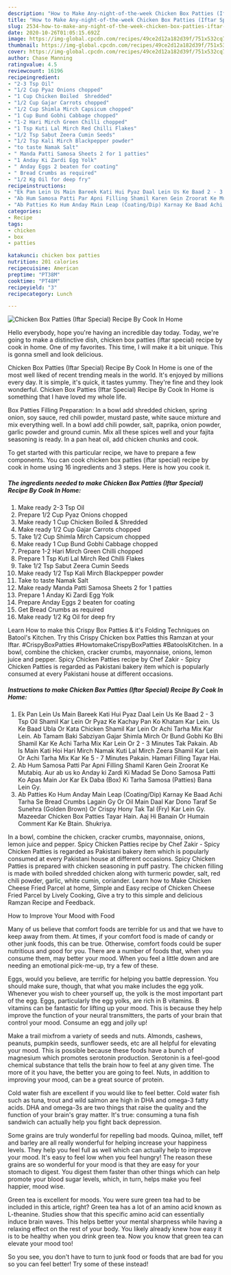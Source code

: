 ```yaml
---
description: "How to Make Any-night-of-the-week Chicken Box Patties (Iftar Special) Recipe By Cook In Home"
title: "How to Make Any-night-of-the-week Chicken Box Patties (Iftar Special) Recipe By Cook In Home"
slug: 2534-how-to-make-any-night-of-the-week-chicken-box-patties-iftar-special-recipe-by-cook-in-home
date: 2020-10-26T01:05:15.692Z
image: https://img-global.cpcdn.com/recipes/49ce2d12a182d39f/751x532cq70/chicken-box-patties-iftar-special-recipe-by-cook-in-home-recipe-main-photo.jpg
thumbnail: https://img-global.cpcdn.com/recipes/49ce2d12a182d39f/751x532cq70/chicken-box-patties-iftar-special-recipe-by-cook-in-home-recipe-main-photo.jpg
cover: https://img-global.cpcdn.com/recipes/49ce2d12a182d39f/751x532cq70/chicken-box-patties-iftar-special-recipe-by-cook-in-home-recipe-main-photo.jpg
author: Chase Manning
ratingvalue: 4.5
reviewcount: 16196
recipeingredient:
- "2-3 Tsp Oil"
- "1/2 Cup Pyaz Onions chopped"
- "1 Cup Chicken Boiled  Shredded"
- "1/2 Cup Gajar Carrots chopped"
- "1/2 Cup Shimla Mirch Capsicum chopped"
- "1 Cup Bund Gobhi Cabbage chopped"
- "1-2 Hari Mirch Green Chilli chopped"
- "1 Tsp Kuti Lal Mirch Red Chilli Flakes"
- "1/2 Tsp Sabut Zeera Cumin Seeds"
- "1/2 Tsp Kali Mirch Blackpepper powder"
- "to taste Namak Salt"
- " Manda Patti Samosa Sheets 2 for 1 patties"
- "1 Anday Ki Zardi Egg Yolk"
- " Anday Eggs 2 beaten for coating"
- " Bread Crumbs as required"
- "1/2 Kg Oil for deep fry"
recipeinstructions:
- "Ek Pan Lein Us Main Bareek Kati Hui Pyaz Daal Lein Us Ke Baad 2 - 3 Tsp Oil Shamil Kar Lein Or Pyaz Ke Kachay Pan Ko Khatam Kar Lein. Us Ke Baad Ubla Or Kata Chicken Shamil Kar Lein Or Achi Tarha Mix Kar Lein. Ab Tamam Baki Sabziyan Gajar Shimla Mirch Or Bund Gobhi Ko Bhi Shamil Kar Ke Achi Tarha Mix Kar Lein Or 2 - 3 Minutes Tak Pakain. Ab Is Main Kati Hoi Hari Mirch Namak Kuti Lal Mirch Zeera Shamil Kar Lein Or Achi Tarha Mix Kar Ke 5 - 7 Minutes Pakain. Hamari Filling Tayar Hai."
- "Ab Hum Samosa Patti Par Apni Filling Shamil Karen Gein Zroorat Ke Mutabiq. Aur ab us ko Anday ki Zardi Ki Madad Se Dono Samosa Patti Ko Apas Main Jor Kar Ek Daba (Box) Ki Tarha Samosa (Patties) Bana Lein Gy."
- "Ab Patties Ko Hum Anday Main Leap (Coating/Dip) Karnay Ke Baad Achi Tarha Se Bread Crumbs Lagain Gy Or Oil Main Daal Kar Dono Taraf Se Sunehra (Golden Brown) Or Crispy Hony Tak Tal (Fry) Kar Lein Gy. Mazeedar Chicken Box Patties Tayar Hain. Aaj Hi Banain Or Humain Comment Kar Ke Btain. Shukriya."
categories:
- Recipe
tags:
- chicken
- box
- patties

katakunci: chicken box patties 
nutrition: 201 calories
recipecuisine: American
preptime: "PT38M"
cooktime: "PT48M"
recipeyield: "3"
recipecategory: Lunch

---
```



![Chicken Box Patties (Iftar Special) Recipe By Cook In Home](https://img-global.cpcdn.com/recipes/49ce2d12a182d39f/751x532cq70/chicken-box-patties-iftar-special-recipe-by-cook-in-home-recipe-main-photo.jpg)

Hello everybody, hope you're having an incredible day today. Today, we're going to make a distinctive dish, chicken box patties (iftar special) recipe by cook in home. One of my favorites. This time, I will make it a bit unique. This is gonna smell and look delicious.

Chicken Box Patties (Iftar Special) Recipe By Cook In Home is one of the most well liked of recent trending meals in the world. It's enjoyed by millions every day. It is simple, it's quick, it tastes yummy. They're fine and they look wonderful. Chicken Box Patties (Iftar Special) Recipe By Cook In Home is something that I have loved my whole life.

Box Patties Filling Preparation: In a bowl add shredded chicken, spring onion, soy sauce, red chili powder, mustard paste, white sauce mixture and mix everything well. In a bowl add chili powder, salt, paprika, onion powder, garlic powder and ground cumin. Mix all these spices well and your fajita seasoning is ready. In a pan heat oil, add chicken chunks and cook.


To get started with this particular recipe, we have to prepare a few components. You can cook chicken box patties (iftar special) recipe by cook in home using 16 ingredients and 3 steps. Here is how you cook it.

<!--inarticleads1-->

##### The ingredients needed to make Chicken Box Patties (Iftar Special) Recipe By Cook In Home:

1. Make ready 2-3 Tsp Oil
1. Prepare 1/2 Cup Pyaz Onions chopped
1. Make ready 1 Cup Chicken Boiled &amp; Shredded
1. Make ready 1/2 Cup Gajar Carrots chopped
1. Take 1/2 Cup Shimla Mirch Capsicum chopped
1. Make ready 1 Cup Bund Gobhi Cabbage chopped
1. Prepare 1-2 Hari Mirch Green Chilli chopped
1. Prepare 1 Tsp Kuti Lal Mirch Red Chilli Flakes
1. Take 1/2 Tsp Sabut Zeera Cumin Seeds
1. Make ready 1/2 Tsp Kali Mirch Blackpepper powder
1. Take to taste Namak Salt
1. Make ready  Manda Patti Samosa Sheets 2 for 1 patties
1. Prepare 1 Anday Ki Zardi Egg Yolk
1. Prepare  Anday Eggs 2 beaten for coating
1. Get  Bread Crumbs as required
1. Make ready 1/2 Kg Oil for deep fry


Learn How to make this Crispy Box Patties &amp; it&#39;s Folding Techniques on Batool&#39;s Kitchen. Try this Crispy Chicken box Patties this Ramzan at your Iftar. #CrispyBoxPatties #HowtomakeCrispyBoxPatties #BatoolsKitchen. In a bowl, combine the chicken, cracker crumbs, mayonnaise, onions, lemon juice and pepper. Spicy Chicken Patties recipe by Chef Zakir - Spicy Chicken Patties is regarded as Pakistani bakery item which is popularly consumed at every Pakistani house at different occasions. 

<!--inarticleads2-->

##### Instructions to make Chicken Box Patties (Iftar Special) Recipe By Cook In Home:

1. Ek Pan Lein Us Main Bareek Kati Hui Pyaz Daal Lein Us Ke Baad 2 - 3 Tsp Oil Shamil Kar Lein Or Pyaz Ke Kachay Pan Ko Khatam Kar Lein. Us Ke Baad Ubla Or Kata Chicken Shamil Kar Lein Or Achi Tarha Mix Kar Lein. Ab Tamam Baki Sabziyan Gajar Shimla Mirch Or Bund Gobhi Ko Bhi Shamil Kar Ke Achi Tarha Mix Kar Lein Or 2 - 3 Minutes Tak Pakain. Ab Is Main Kati Hoi Hari Mirch Namak Kuti Lal Mirch Zeera Shamil Kar Lein Or Achi Tarha Mix Kar Ke 5 - 7 Minutes Pakain. Hamari Filling Tayar Hai.
1. Ab Hum Samosa Patti Par Apni Filling Shamil Karen Gein Zroorat Ke Mutabiq. Aur ab us ko Anday ki Zardi Ki Madad Se Dono Samosa Patti Ko Apas Main Jor Kar Ek Daba (Box) Ki Tarha Samosa (Patties) Bana Lein Gy.
1. Ab Patties Ko Hum Anday Main Leap (Coating/Dip) Karnay Ke Baad Achi Tarha Se Bread Crumbs Lagain Gy Or Oil Main Daal Kar Dono Taraf Se Sunehra (Golden Brown) Or Crispy Hony Tak Tal (Fry) Kar Lein Gy. Mazeedar Chicken Box Patties Tayar Hain. Aaj Hi Banain Or Humain Comment Kar Ke Btain. Shukriya.


In a bowl, combine the chicken, cracker crumbs, mayonnaise, onions, lemon juice and pepper. Spicy Chicken Patties recipe by Chef Zakir - Spicy Chicken Patties is regarded as Pakistani bakery item which is popularly consumed at every Pakistani house at different occasions. Spicy Chicken Patties is prepared with chicken seasoning in puff pastry. The chicken filling is made with boiled shredded chicken along with turmeric powder, salt, red chili powder, garlic, white cumin, coriander. Learn how to Make Chicken Cheese Fried Parcel at home, Simple and Easy recipe of Chicken Cheese Fried Parcel by Lively Cooking, Give a try to this simple and delicious Ramzan Recipe and Feedback. 

How to Improve Your Mood with Food


Many of us believe that comfort foods are terrible for us and that we have to keep away from them. At times, if your comfort food is made of candy or other junk foods, this can be true. Otherwise, comfort foods could be super nutritious and good for you. There are a number of foods that, when you consume them, may better your mood. When you feel a little down and are needing an emotional pick-me-up, try a few of these.

Eggs, would you believe, are terrific for helping you battle depression. You should make sure, though, that what you make includes the egg yolk. Whenever you wish to cheer yourself up, the yolk is the most important part of the egg. Eggs, particularly the egg yolks, are rich in B vitamins. B vitamins can be fantastic for lifting up your mood. This is because they help improve the function of your neural transmitters, the parts of your brain that control your mood. Consume an egg and jolly up!

Make a trail mixfrom a variety of seeds and nuts. Almonds, cashews, peanuts, pumpkin seeds, sunflower seeds, etc are all helpful for elevating your mood. This is possible because these foods have a bunch of magnesium which promotes serotonin production. Serotonin is a feel-good chemical substance that tells the brain how to feel at any given time. The more of it you have, the better you are going to feel. Nuts, in addition to improving your mood, can be a great source of protein.

Cold water fish are excellent if you would like to feel better. Cold water fish such as tuna, trout and wild salmon are high in DHA and omega-3 fatty acids. DHA and omega-3s are two things that raise the quality and the function of your brain's gray matter. It's true: consuming a tuna fish sandwich can actually help you fight back depression. 

Some grains are truly wonderful for repelling bad moods. Quinoa, millet, teff and barley are all really wonderful for helping increase your happiness levels. They help you feel full as well which can actually help to improve your mood. It's easy to feel low when you feel hungry! The reason these grains are so wonderful for your mood is that they are easy for your stomach to digest. You digest them faster than other things which can help promote your blood sugar levels, which, in turn, helps make you feel happier, mood wise.

Green tea is excellent for moods. You were sure green tea had to be included in this article, right? Green tea has a lot of an amino acid known as L-theanine. Studies show that this specific amino acid can essentially induce brain waves. This helps better your mental sharpness while having a relaxing effect on the rest of your body. You likely already knew how easy it is to be healthy when you drink green tea. Now you know that green tea can elevate your mood too!

So you see, you don't have to turn to junk food or foods that are bad for you so you can feel better! Try some of these instead!

